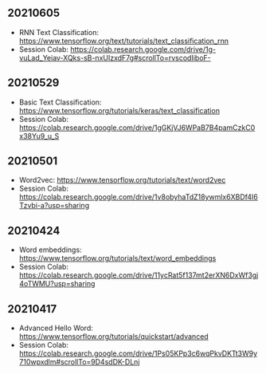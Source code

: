 ## 20210605

- RNN Text Classification: https://www.tensorflow.org/text/tutorials/text_classification_rnn
- Session Colab: https://colab.research.google.com/drive/1g-vuLad_Yeiav-XQks-sB-nxUIzxdF7g#scrollTo=rvscodIiboF-


## 20210529

- Basic Text Classification: https://www.tensorflow.org/tutorials/keras/text_classification
- Session Colab: https://colab.research.google.com/drive/1gGKjVJ6WPaB7B4pamCzkC0x38Yu9_u_S

## 20210501

- Word2vec: https://www.tensorflow.org/tutorials/text/word2vec
- Session Colab: https://colab.research.google.com/drive/1v8obyhaTdZ18ywmlx6XBDf4I6Tzvbi-a?usp=sharing

## 20210424

- Word embeddings: https://www.tensorflow.org/tutorials/text/word_embeddings
- Session Colab: https://colab.research.google.com/drive/11ycRat5f137mt2erXN6DxWf3gj4oTWMU?usp=sharing

## 20210417

- Advanced Hello Word: https://www.tensorflow.org/tutorials/quickstart/advanced
- Session Colab: https://colab.research.google.com/drive/1Ps05KPp3c6wqPkvDKTt3W9y710wpxdlm#scrollTo=9D4sdDK-DLnj

